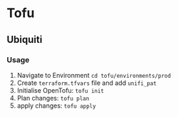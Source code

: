 # Tofu

## Ubiquiti

### Usage

1. Navigate to Environment `cd tofu/environments/prod`
2. Create `terraform.tfvars` file and add `unifi_pat`
3. Initialise OpenTofu: `tofu init`
4. Plan changes: `tofu plan`
5. apply changes: `tofu apply`

